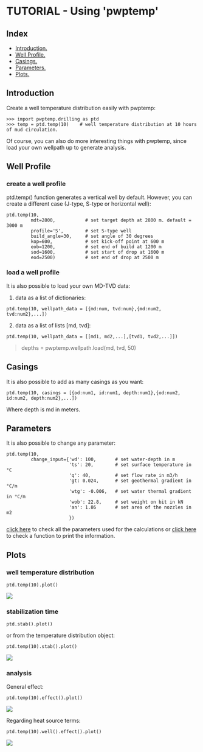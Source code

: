 # TUTORIAL - Using 'pwptemp'

## Index ##

* [Introduction.](#introduction) 
* [Well Profile.](#well-profile)  
* [Casings.](#casings)
* [Parameters.](#parameters)
* [Plots.](#plots)

## Introduction
Create a well temperature distribution easily with pwptemp:

```
>>> import pwptemp.drilling as ptd
>>> temp = ptd.temp(10)    # well temperature distribution at 10 hours of mud circulation. 
```
Of course, you can also do more interesting things with pwptemp, since load your own wellpath up to generate analysis.

## Well Profile
### create a well profile
ptd.temp() function generates a vertical well by default. However, you can create a different case (J-type, S-type or 
horizontal well):

```
ptd.temp(10, 
         mdt=2800,           # set target depth at 2800 m. default = 3000 m
         profile='S',        # set S-type well
         build_angle=30,     # set angle of 30 degrees
         kop=600,            # set kick-off point at 600 m
         eob=1200,           # set end of build at 1200 m
         sod=1600,           # set start of drop at 1600 m
         eod=2500)           # set end of drop at 2500 m
```

### load a well profile
It is also possible to load your own MD-TVD data:
1. data as a list of dictionaries:
```
ptd.temp(10, wellpath_data = [{md:num, tvd:num},{md:num2, tvd:num2},...])
```
2. data as a list of lists [md, tvd]:
```
ptd.temp(10, wellpath_data = [[md1, md2,...],[tvd1, tvd2,...]])
```

> depths = pwptemp.wellpath.load(md, tvd, 50)

## Casings
It is also possible to add as many casings as you want:
```
ptd.temp(10, casings = [{od:num1, id:num1, depth:num1},{od:num2, id:num2, depth:num2},...])
```
Where depth is md in meters.

## Parameters
It is also possible to change any parameter:
```
ptd.temp(10, 
         change_input={'wd': 100,       # set water-depth in m
                       'ts': 20,        # set surface temperature in °C
                       'q': 40,         # set flow rate in m3/h
                       'gt: 0.024,      # set geothermal gradient in °C/m
                       'wtg': -0.006,   # set water thermal gradient in °C/m
                       'wob': 22.8,     # set weight on bit in kN
                       'an': 1.86       # set area of the nozzles in m2 
                       })
```
[click here](https://github.com/pro-well-plan/pwptemp/blob/master/physics/drilling/inputs.md)
to check all the parameters used for the calculations or
[click here](https://github.com/pro-well-plan/pwptemp/blob/master/docs/pwptemp.drilling.input_info.md)
to check a function to print the information.


## Plots
### well temperature distribution
```
ptd.temp(10).plot()
```
![](https://user-images.githubusercontent.com/52009346/69182995-5fa22480-0b12-11ea-98cc-8331aeed5c1c.png)

### stabilization time
```
ptd.stab().plot()
```
or from the temperature distribution object:
```
ptd.temp(10).stab().plot()
```
![](https://user-images.githubusercontent.com/52009346/69183056-7f394d00-0b12-11ea-89e7-e8c206925222.png)

### analysis
General effect:
```
ptd.temp(10).effect().plot()
```
![](https://user-images.githubusercontent.com/52009346/69183085-8f512c80-0b12-11ea-8fa2-bc032674fd08.png)

Regarding heat source terms:
```
ptd.temp(10).well().effect().plot()
```
![](https://user-images.githubusercontent.com/52009346/69183029-70eb3100-0b12-11ea-9a94-36b849a55a90.png)
